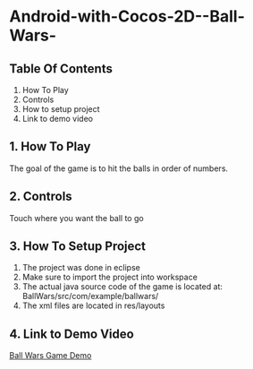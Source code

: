 **Android-with-Cocos-2D--Ball-Wars-**
=================================
**Table Of Contents**
---------------------
1. How To Play
2. Controls
3. How to setup project
4. Link to demo video

**1. How To Play**
---------------
The goal of the game is to hit the
balls in order of numbers.

**2. Controls**
------------
Touch where you want the ball to go

**3. How To Setup Project**
------------------------
1. The project was done in eclipse
2. Make sure to import the project into workspace
3. The actual java source code of the game is located at:
   BallWars/src/com/example/ballwars/
4. The xml files are located in res/layouts

**4. Link to Demo Video**
-----------------------
[Ball Wars Game Demo](https://www.youtube.com/watch?v=cAZZcHRzq7w)





